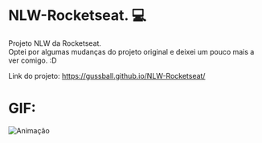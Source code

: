 # NLW-Rocketseat. 💻
Projeto NLW da Rocketseat.<br>
Optei por algumas mudanças do projeto original e deixei um pouco mais a ver comigo. :D

Link do projeto: https://gussball.github.io/NLW-Rocketseat/

# GIF:
![Animação](https://user-images.githubusercontent.com/112123706/192395597-4f3519c7-20df-4c5d-a9e2-a56799aac484.gif)


